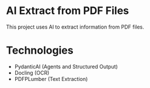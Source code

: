 # AI Extract from PDF Files

This project uses AI to extract information from PDF files.

# Technologies

- PydanticAI (Agents and Structured Output)
- Docling (OCR)
- PDFPLumber (Text Extraction)